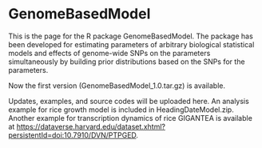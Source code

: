 # GenomeBasedModel
This is the page for the R package GenomeBasedModel.
The package has been developed for estimating parameters of arbitrary biological statistical models and effects of genome-wide SNPs on the parameters simultaneously by building prior distributions based on the SNPs for the parameters.

Now the first version (GenomeBasedModel_1.0.tar.gz) is available.

Updates, examples, and source codes will be uploaded here.
An analysis example for rice growth model is included in HeadingDateModel.zip.
Another example for transcription dynamics of rice GIGANTEA is available at https://dataverse.harvard.edu/dataset.xhtml?persistentId=doi:10.7910/DVN/PTPGED.
